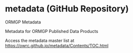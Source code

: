 # metadata (GitHub Repository)

ORMGP Metadata

Metadata for ORMGP Published Data Products

Access the metadata master list at https://owrc.github.io/metadata/Contents/TOC.html
